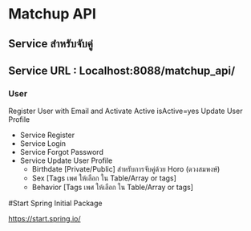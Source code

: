 # Matchup API
## Service สำหรับจับคู่
## Service URL : Localhost:8088/matchup_api/
###  User 
Register User with Email and Activate Active isActive=yes
Update User Profile
- Service Register
- Service Login
- Service Forgot Password
- Service Update User Profile
    - Birthdate [Private/Public] สำหรับการจับคู่ด้วย Horo (ดวงสมพงษ์)
    - Sex [Tags เพศ ให้เลือก ใน Table/Array or tags]
    - Behavior [Tags เพศ ให้เลือก ใน Table/Array or tags]

#Start Spring Initial Package

https://start.spring.io/